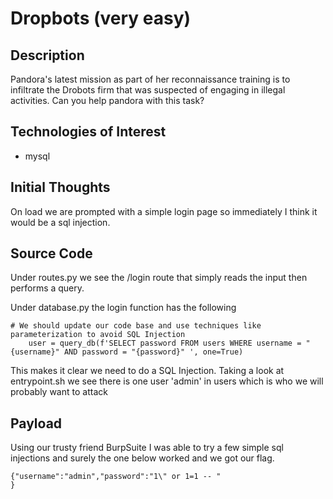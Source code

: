 # Dropbots (very easy)
## Description
Pandora's latest mission as part of her reconnaissance training is to infiltrate the Drobots firm that was suspected of engaging in illegal activities. Can you help pandora with this task?

## Technologies of Interest
- mysql

## Initial Thoughts
On load we are prompted with a simple login page so immediately I think it would be a sql injection.

## Source Code
Under routes.py we see the /login route that simply reads the input then performs a query. 

Under database.py the login function has the following
```
# We should update our code base and use techniques like parameterization to avoid SQL Injection
    user = query_db(f'SELECT password FROM users WHERE username = "{username}" AND password = "{password}" ', one=True)
```

This makes it clear we need to do a SQL Injection. Taking a look at entrypoint.sh we see there is one user 'admin' in users which is who we will probably want to attack

## Payload
Using our trusty friend BurpSuite I was able to try a few simple sql injections and surely the one below worked and we got our flag.

```
{"username":"admin","password":"1\" or 1=1 -- "
}
```